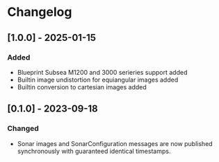 # Changelog


## [1.0.0] - 2025-01-15

### Added
- Blueprint Subsea M1200 and 3000 serieries support added
- Builtin image undistortion for equiangular images added
- Builtin conversion to cartesian images added

## [0.1.0] - 2023-09-18

### Changed
- Sonar images and SonarConfiguration messages are now published synchronously with guaranteed identical timestamps.
